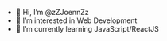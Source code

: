 - 👋 Hi, I’m @zZJoennZz
- 👀 I’m interested in Web Development
- 🌱 I’m currently learning JavaScript/ReactJS

